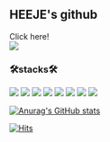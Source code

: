 ## HEEJE's github
 
 
 
 Click here!  
<a href="https://veiled-wallflower-d6c.notion.site/Developer-Heeje-s-TIL-06a18fbf6cf64cebaa9c05666204b05e"><img src="https://img.shields.io/badge/HEEJE TIL-000000?style=flat-square&logo=notion&logoColor=white"/></a>  




<!-- ## MARKET PROJECT(HIHEEJE)
[![Readme Card](https://github-readme-stats.vercel.app/api/pin/?username=anuraghazra&repo=github-readme-stats)](https://github.com/anuraghazra/github-readme-stats)
 -->

### 🛠stacks🛠
<img src="https://img.shields.io/badge/React-61DAFB?style=flat-square&logo=React&logoColor=white"/> <img src="https://img.shields.io/badge/Next.js-000000?style=flat-square&logo=Next.js&logoColor=white"/>
<img src="https://img.shields.io/badge/TypeScript-3178C6?style=flat-square&logo=TypeScript&logoColor=white"/> 
<img src="https://img.shields.io/badge/JavaScript-F7DF1E?style=flat-square&logo=JavaScript&logoColor=white"/> 
<img src="https://img.shields.io/badge/HTML5-E34F26?style=flat-square&logo=HTML5&logoColor=white"/> 
<img src="https://img.shields.io/badge/CSS3-1572B6?style=flat-square&logo=CSS3&logoColor=white"/> <img src="https://img.shields.io/badge/GraphQL-E10098?style=flat-square&logo=GraphQL&logoColor=white"/> <img src="https://img.shields.io/badge/Apollo-311C87?style=flat-square&logo=Apollo GraphQL&logoColor=white"/> 

[![Anurag's GitHub stats](https://github-readme-stats.vercel.app/api?username=heeje0910)](https://github.com/heeje0910/github-readme-stats) 



<!-- [![Top Langs](https://github-readme-stats.vercel.app/api/top-langs/?username=anuraghazra)](https://github.com/anuraghazra/github-readme-stats)    -->


[![Hits](https://hits.seeyoufarm.com/api/count/incr/badge.svg?url=https%3A%2F%2Fgithub.com%2Fheeje0910&count_bg=%2379C83D&title_bg=%23555555&icon=github.svg&icon_color=%23E7E7E7&title=gitub&edge_flat=false)](https://hits.seeyoufarm.com)





